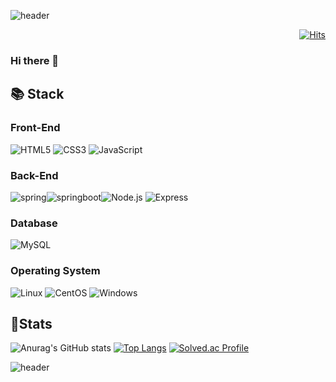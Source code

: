 ![header](https://capsule-render.vercel.app/api?type=waving&color=9fd3c7&text=SuwonYang%20%20&height=200&fontColor=142d4c)

<div align="right">
  
  [![Hits](https://hits.seeyoufarm.com/api/count/incr/badge.svg?url=https%3A%2F%2Fgithub.com%2Fysw7939&count_bg=%238BD7D1&title_bg=%23414A50&icon=github.svg&icon_color=%23E7E7E7&title=+hits&edge_flat=false)](https://hits.seeyoufarm.com)
</div>

### Hi there 👋  
## 📚 Stack
### Front-End
<img alt="HTML5" src ="https://img.shields.io/badge/HTML5-E34F26.svg?&style=for-the-badge&logo=HTML5&logoColor=white"/> <img alt="CSS3" src ="https://img.shields.io/badge/CSS3-1572B6.svg?&style=for-the-badge&logo=CSS3&logoColor=white"/> <img alt="JavaScript" src ="https://img.shields.io/badge/JavaScript-233142.svg?&style=for-the-badge&logo=JavaScript&logoColor=F7DF1E"/>

### Back-End
<img alt="spring" src="https://img.shields.io/badge/spring-6DB33F?style=for-the-badge&logo=spring&logoColor=white"><img alt="springboot" src="https://img.shields.io/badge/springboot-6DB33F?style=for-the-badge&logo=springboot&logoColor=white"><img alt="Node.js" src ="https://img.shields.io/badge/Node.js-339933.svg?&style=for-the-badge&logo=Node.js&logoColor=white"/> <img alt="Express" src ="https://img.shields.io/badge/Express-000000.svg?&style=for-the-badge&logo=Express&logoColor=white"/>

### Database
<img alt="MySQL" src ="https://img.shields.io/badge/MySQL-4479A1.svg?&style=for-the-badge&logo=MySQL&logoColor=white"/>

### Operating System
<img alt="Linux" src ="https://img.shields.io/badge/Linux-FCC624.svg?&style=for-the-badge&logo=Linux&logoColor=white"/> <img alt="CentOS" src ="https://img.shields.io/badge/CentOS-262577.svg?&style=for-the-badge&logo=CentOS&logoColor=white"/> <img alt="Windows" src ="https://img.shields.io/badge/Windows-0078D6.svg?&style=for-the-badge&logo=Windows&logoColor=white"/> 

## 🥇Stats
![Anurag's GitHub stats](https://github-readme-stats.vercel.app/api?username=ysw7939&show_icons=true&title_color=062743&hide=prs&text_color=85a6b1&icon_color=8bd7d1&bg_color=f9f9f9&border_color=414a50)
[![Top Langs](https://github-readme-stats.vercel.app/api/top-langs/?username=ysw7939&layout=compact&title_color=062743&text_color=85a6b1&bg_color=f9f9f9&border_color=414a50)](https://github.com/anuraghazra/github-readme-stats)
[![Solved.ac Profile](http://mazassumnida.wtf/api/v2/generate_badge?boj=ysw7939)](https://solved.ac/ysw7939/)

![header](https://capsule-render.vercel.app/api?type=waving&color=9fd3c7&height=200&section=footer)

